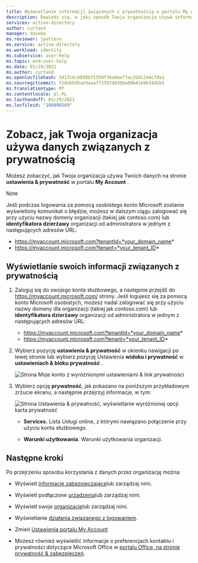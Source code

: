 ```yaml
---
title: Wyświetlanie informacji związanych z prywatnością w portalu My Account — Azure AD
description: Dowiedz się, w jaki sposób Twoja organizacja używa informacji związanych z prywatnością ze strony prywatność w portalu My account.
services: active-directory
author: curtand
manager: daveba
ms.reviewer: jpettere
ms.service: active-directory
ms.workload: identity
ms.subservice: user-help
ms.topic: end-user-help
ms.date: 01/19/2021
ms.author: curtand
ms.openlocfilehash: 5d17c6cb038bf5550f76a8aef7ac2d41244cfda1
ms.sourcegitcommit: f28ebb95ae9aaaff3f87d8388a09b41e0b3445b5
ms.translationtype: MT
ms.contentlocale: pl-PL
ms.lasthandoff: 03/29/2021
ms.locfileid: "100096569"
---
```

# <a name="view-how-your-organization-uses-your-privacy-related-data"></a>Zobacz, jak Twoja organizacja używa danych związanych z prywatnością

Możesz zobaczyć, jak Twoja organizacja używa Twoich danych na stronie **ustawienia & prywatność** w portalu **My Account** .

>[!Note]
> Jeśli podczas logowania za pomocą osobistego konto Microsoft zostanie wyświetlony komunikat o błędzie, możesz w dalszym ciągu zalogować się przy użyciu nazwy domeny organizacji (takiej jak contoso.com) lub **identyfikatora dzierżawy** organizacji od administratora w jednym z następujących adresów URL:
>
>   - https://myaccount.microsoft.com?tenantId=*your_domain_name*
>   - https://myaccount.microsoft.com?tenant=*your_tenant_ID*

## <a name="view-your-privacy-related-info"></a>Wyświetlanie swoich informacji związanych z prywatnością

1. Zaloguj się do swojego konta służbowego, a następnie przejdź do https://myaccount.microsoft.com/ strony. Jeśli logujesz się za pomocą konto Microsoft osobistych, możesz nadal zalogować się przy użyciu nazwy domeny dla organizacji (takiej jak contoso.com) lub **identyfikatora dzierżawy** organizacji od administratora w jednym z następujących adresów URL:

   - https://myaccount.microsoft.com?tenantId=*your_domain_name*
   - https://myaccount.microsoft.com?tenant=*your_tenant_ID*

2. Wybierz pozycję **ustawienia & prywatność** w okienku nawigacji po lewej stronie lub wybierz pozycję Ustawienia **widoku i prywatność** w **ustawieniach & bloku prywatność** .

    ![Strona Moje konto z wyróżnionymi ustawieniami & link prywatności](media/my-account-portal/my-account-portal-privacy.png)

3. Wybierz opcję **prywatność**, jak pokazano na poniższym przykładowym zrzucie ekranu, a następnie przejrzyj informacje, w tym:

    ![Strona Ustawienia & prywatność, wyświetlanie wyróżnionej opcji karta prywatność](media/my-account-portal/my-account-portal-privacy-tab.png)

    - **Services.** Lista Usługi online, z którymi nawiązano połączenie przy użyciu konta służbowego.

    - **Warunki użytkowania**. Warunki użytkowania organizacji.

## <a name="next-steps"></a>Następne kroki

Po przejrzeniu sposobu korzystania z danych przez organizację można:

- Wyświetl [informacje zabezpieczające](./security-info-setup-signin.md)lub zarządzaj nimi.

- Wyświetl podłączone [urządzenia](my-account-portal-devices-page.md)lub zarządzaj nimi.

- Wyświetl swoje [organizacje](my-account-portal-organizations-page.md)lub zarządzaj nimi.

- Wyświetlanie [działania związanego z logowaniem](my-account-portal-sign-ins-page.md).

- Zmień [Ustawienia portalu My Account](my-account-portal-settings.md)

- Możesz również wyświetlić informacje o preferencjach kontaktu i prywatności dotyczące Microsoft Office w [portalu Office, na stronie prywatność & zabezpieczeń](https://portal.office.com/account/#security).